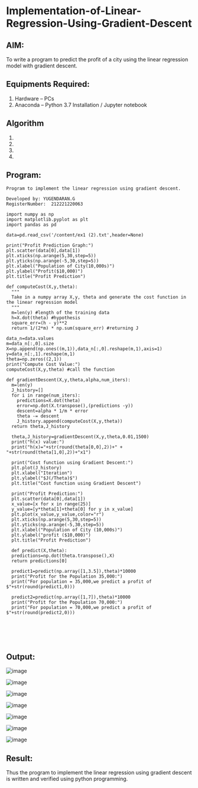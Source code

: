 # Implementation-of-Linear-Regression-Using-Gradient-Descent

## AIM:
To write a program to predict the profit of a city using the linear regression model with gradient descent.

## Equipments Required:
1. Hardware – PCs
2. Anaconda – Python 3.7 Installation / Jupyter notebook

## Algorithm
1. 
2. 
3. 
4. 

## Program:
```
Program to implement the linear regression using gradient descent.

Developed by: YUGENDARAN.G
RegisterNumber:  212221220063

import numpy as np
import matplotlib.pyplot as plt
import pandas as pd

data=pd.read_csv('/content/ex1 (2).txt',header=None)

print("Profit Prediction Graph:")
plt.scatter(data[0],data[1])
plt.xticks(np.arange(5,30,step=5))
plt.yticks(np.arange(-5,30,step=5))
plt.xlabel("Population of City(10,000s)")
plt.ylabel("Profit($10,000)")
plt.title("Profit Prediction")

def computeCost(X,y,theta):
  """
  Take in a numpy array X,y, theta and generate the cost function in the linear regression model
  """
  m=len(y) #length of the training data
  h=X.dot(theta) #hypothesis
  square_err=(h - y)**2
  return 1/(2*m) * np.sum(square_err) #returning J

data_n=data.values
m=data_n[:,0].size
X=np.append(np.ones((m,1)),data_n[:,0].reshape(m,1),axis=1)
y=data_n[:,1].reshape(m,1)
theta=np.zeros((2,1))
print("Compute Cost Value:")
computeCost(X,y,theta) #call the function

def gradientDescent(X,y,theta,alpha,num_iters):
  m=len(y)
  J_history=[]
  for i in range(num_iters):
    predictions=X.dot(theta)
    error=np.dot(X.transpose(),(predictions -y))
    descent=alpha * 1/m * error
    theta -= descent
    J_history.append(computeCost(X,y,theta))
  return theta,J_history
  
  theta,J_history=gradientDescent(X,y,theta,0.01,1500)
  print("h(x) value:")
  print("h(x)="+str(round(theta[0,0],2))+" + "+str(round(theta[1,0],2))+"x1")
  
  print("Cost function using Gradient Descent:")
  plt.plot(J_history)
  plt.xlabel("Iteration")
  plt.ylabel("$J(/Theta)$")
  plt.title("Cost function using Gradient Descent")
  
  print("Profit Prediction:")
  plt.scatter(data[0],data[1])
  x_value=[x for x in range(25)]
  y_value=[y*theta[1]+theta[0] for y in x_value]
  plt.plot(x_value,y_value,color="r")
  plt.xticks(np.arange(5,30,step=5))
  plt.yticks(np.arange(-5,30,step=5))
  plt.xlabel("Population of City (10,000s)")
  plt.ylabel("profit ($10,000)")
  plt.title("Profit Prediction")
  
  def predict(X,theta):
  predictions=np.dot(theta.transpose(),X)
  return predictions[0]
  
  predict1=predict(np.array([1,3.5]),theta)*10000
  print("Profit for the Population 35,000:")
  print("For population = 35,000,we predict a profit of $"+str(round(predict1,0)))
  
  predict2=predict(np.array([1,7]),theta)*10000
  print("Profit for the Population 70,000:")
  print("For population = 70,000,we predict a profit of $"+str(round(predict2,0)))
  
  
  



```

## Output:
![image](https://user-images.githubusercontent.com/128135616/229772505-9b5e215a-7f9b-4d6a-9c13-83b256c03adb.png)

![image](https://user-images.githubusercontent.com/128135616/229774601-64bf84fa-7c0a-4d97-bf6a-fc72006784fd.png)

![image](https://user-images.githubusercontent.com/128135616/229775286-32cdf640-cddd-4d35-8162-2d864570c1c5.png)

![image](https://user-images.githubusercontent.com/128135616/229775868-28b0321d-38fc-4451-8a09-d6a3868c3fb4.png)

![image](https://user-images.githubusercontent.com/128135616/229776490-eb092d8b-bb7e-4918-8922-fe4c52f2c591.png)

![image](https://user-images.githubusercontent.com/128135616/229779038-4297305d-4597-4c14-b0a4-50784db2dba5.png)

![image](https://user-images.githubusercontent.com/128135616/229779544-1caedee5-4230-48e0-b303-b33f2f9ce8b1.png)










## Result:
Thus the program to implement the linear regression using gradient descent is written and verified using python programming.

